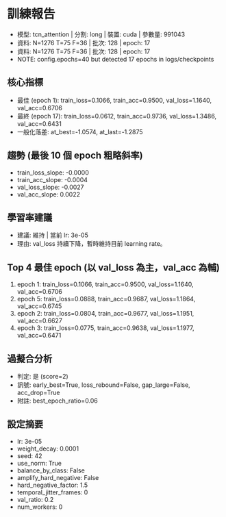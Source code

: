 # 訓練報告
- 模型: tcn_attention  | 分割: long  | 裝置: cuda  | 參數量: 991043
- 資料: N=1276 T=75 F=36  | 批次: 128  | epoch: 17
- 資料: N=1276 T=75 F=36  | 批次: 128  | epoch: 17
- NOTE: config.epochs=40 but detected 17 epochs in logs/checkpoints

## 核心指標
- 最佳 (epoch 1): train_loss=0.1066, train_acc=0.9500, val_loss=1.1640, val_acc=0.6706
- 最終 (epoch 17): train_loss=0.0612, train_acc=0.9736, val_loss=1.3486, val_acc=0.6431
- 一般化落差: at_best=-1.0574, at_last=-1.2875

## 趨勢 (最後 10 個 epoch 粗略斜率)
- train_loss_slope: -0.0000
- train_acc_slope: -0.0004
- val_loss_slope: -0.0027
- val_acc_slope: 0.0022

## 學習率建議
- 建議: 維持  | 當前 lr: 3e-05 
- 理由: val_loss 持續下降，暫時維持目前 learning rate。

## Top 4 最佳 epoch (以 val_loss 為主，val_acc 為輔)
1. epoch 1: train_loss=0.1066, train_acc=0.9500, val_loss=1.1640, val_acc=0.6706
2. epoch 5: train_loss=0.0888, train_acc=0.9687, val_loss=1.1864, val_acc=0.6745
3. epoch 2: train_loss=0.0804, train_acc=0.9677, val_loss=1.1951, val_acc=0.6627
4. epoch 3: train_loss=0.0775, train_acc=0.9638, val_loss=1.1977, val_acc=0.6471

## 過擬合分析
- 判定: 是 (score=2)
- 訊號: early_best=True, loss_rebound=False, gap_large=False, acc_drop=True
- 附註: best_epoch_ratio=0.06

## 設定摘要
- lr: 3e-05
- weight_decay: 0.0001
- seed: 42
- use_norm: True
- balance_by_class: False
- amplify_hard_negative: False
- hard_negative_factor: 1.5
- temporal_jitter_frames: 0
- val_ratio: 0.2
- num_workers: 0